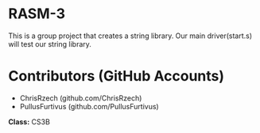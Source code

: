 # RASM-3
This is a group project that creates a string library. Our main driver(start.s)  will test our string library.

# Contributors (GitHub Accounts)
- ChrisRzech (github.com/ChrisRzech)
- PullusFurtivus (github.com/PullusFurtivus)

**Class:** CS3B

